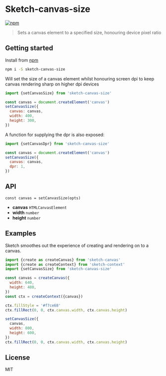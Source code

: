 # Sketch-canvas-size

[![npm](https://img.shields.io/npm/v/sketch-canvas-size.svg?style=flat)](https://www.npmjs.com/package/sketch-canvas-size)

> Sets a canvas element to a specified size, honouring device pixel ratio

## Getting started

Install from [npm](https://npmjs.com)

```sh
npm i -S sketch-canvas-size
```

Will set the size of a canvas element whilst honouring screen dpi to keep canvas rendering sharp on higher dpi devices

```js
import {setCanvasSize} from 'sketch-canvas-size'

const canvas = document.createElement('canvas')
setCanvasSize({
  canvas: canvas,
  width: 400,
  height: 300,
})
```

A function for supplying the dpr is also exposed:

```js
import {setCanvasDpr} from 'sketch-canvas-size'

const canvas = document.createElement('canvas')
setCanvasSize({
  canvas: canvas,
  dpr: 1,
})
```

## API

```
const canvas = setCanvasSize(opts)
```

- **canvas** `HTMLCanvasElement`
- **width** `number`
- **height** `number`

## Examples

Sketch smoothes out the experience of creating and rendering on to a canvas.

```js
import {create as createCanvas} from 'sketch-canvas'
import {create as createContext} from 'sketch-context'
import {setCanvasSize} from 'sketch-canvas-size'

const canvas = createCanvas({
  width: 640,
  height: 480,
})
const ctx = createContext({canvas})

ctx.fillStyle = '#f7ce68'
ctx.fillRect(0, 0, ctx.canvas.width, ctx.canvas.height)

setCanvasSize({
  canvas,
  width: 800,
  height: 600,
})
ctx.fillRect(0, 0, ctx.canvas.width, ctx.canvas.height)
```

## License

MIT

